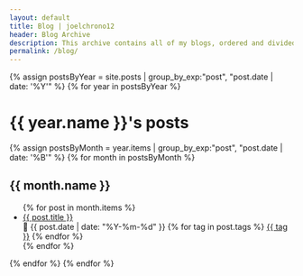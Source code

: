 ```yaml
---
layout: default
title: Blog | joelchrono12
header: Blog Archive
description: This archive contains all of my blogs, ordered and divided by date
permalink: /blog/
---
```


{% assign postsByYear = site.posts | group_by_exp:"post", "post.date | date: '%Y'" %}
{% for year in postsByYear %}
  <h1>{{ year.name }}'s posts</h1>
{% assign postsByMonth = year.items | group_by_exp:"post", "post.date | date: '%B'" %}
{% for month in postsByMonth %}
<h2>{{ month.name }}</h2>
<ul>
  {% for post in month.items %}
   <li>
   <a href="{{ post.url }}">{{ post.title }}</a><br>
	   📅 {{ post.date | date: "%Y-%m-%d" }} 
	 {% for tag in post.tags %}
    <a class="posttag" href="/tags/{{ tag }}">{{ tag }}</a>  
	 {% endfor %}
   </li>
  {% endfor %}
	</ul>
{% endfor %}
{% endfor %}
